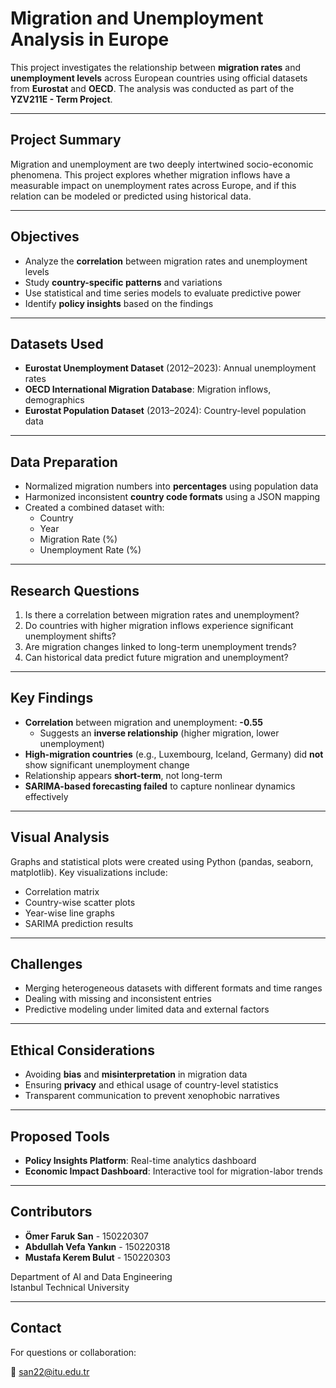 #  Migration and Unemployment Analysis in Europe

This project investigates the relationship between **migration rates** and **unemployment levels** across European countries using official datasets from **Eurostat** and **OECD**. The analysis was conducted as part of the **YZV211E - Term Project**.

---

##  Project Summary

Migration and unemployment are two deeply intertwined socio-economic phenomena. This project explores whether migration inflows have a measurable impact on unemployment rates across Europe, and if this relation can be modeled or predicted using historical data.

---

##  Objectives

- Analyze the **correlation** between migration rates and unemployment levels
- Study **country-specific patterns** and variations
- Use statistical and time series models to evaluate predictive power
- Identify **policy insights** based on the findings

---

##  Datasets Used

- **Eurostat Unemployment Dataset** (2012–2023): Annual unemployment rates
- **OECD International Migration Database**: Migration inflows, demographics
- **Eurostat Population Dataset** (2013–2024): Country-level population data

---

##  Data Preparation

- Normalized migration numbers into **percentages** using population data
- Harmonized inconsistent **country code formats** using a JSON mapping
- Created a combined dataset with:
  - Country
  - Year
  - Migration Rate (%)
  - Unemployment Rate (%)

---

##  Research Questions

1. Is there a correlation between migration rates and unemployment?
2. Do countries with higher migration inflows experience significant unemployment shifts?
3. Are migration changes linked to long-term unemployment trends?
4. Can historical data predict future migration and unemployment?

---

## Key Findings

- **Correlation** between migration and unemployment: **-0.55**
  - Suggests an **inverse relationship** (higher migration, lower unemployment)
- **High-migration countries** (e.g., Luxembourg, Iceland, Germany) did **not** show significant unemployment change
- Relationship appears **short-term**, not long-term
- **SARIMA-based forecasting failed** to capture nonlinear dynamics effectively

---

## Visual Analysis

Graphs and statistical plots were created using Python (pandas, seaborn, matplotlib). Key visualizations include:

- Correlation matrix
- Country-wise scatter plots
- Year-wise line graphs
- SARIMA prediction results

---

## Challenges

- Merging heterogeneous datasets with different formats and time ranges
- Dealing with missing and inconsistent entries
- Predictive modeling under limited data and external factors

---

## Ethical Considerations

- Avoiding **bias** and **misinterpretation** in migration data
- Ensuring **privacy** and ethical usage of country-level statistics
- Transparent communication to prevent xenophobic narratives

---

## Proposed Tools

- **Policy Insights Platform**: Real-time analytics dashboard
- **Economic Impact Dashboard**: Interactive tool for migration-labor trends

---

## Contributors

- **Ömer Faruk San** - 150220307  
- **Abdullah Vefa Yankın** - 150220318  
- **Mustafa Kerem Bulut** - 150220303  

Department of AI and Data Engineering  
Istanbul Technical University

---

## Contact

For questions or collaboration:

📧 san22@itu.edu.tr
